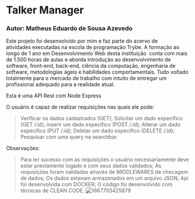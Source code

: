 # Talker Manager
### Autor: Matheus Eduardo de Sousa Azevedo

Este projeto foi desenvolvido por mim e faz parte do acervo de atividades executadas na escola de programação Trybe. A formação ao longo de 1 ano em Desenvolvimento Web desta instituição  conta com mais de 1.500 horas de aulas e aborda introdução ao desenvolvimento de software, front-end, back-end, ciência da computação, engenharia de software, metodologias ágeis e habilidades comportamentais. Tudo voltado totalmente para o mercado de trabalho com intuito de entregar um profissional adequado para a realidade atual. 

Esta é uma API Rest com Node Express

O usuário é capaz de realizar requisições nas quais ele pode:
> Verificar os dados cadastrados (GET);
> Solicitar um dado especifico (GET /:id);
> inserir um dado especifico (POST /:id);
> Alterar um dado especifico (PUT /:id);
> Deletar um dado especifico (DELETE /:id);
> Pesquisar com uma query na searchbar.

Observações:
> Para ter sucesso com as requisições o usuário necessariamente deve estar previamente logado e com seus dados validados;
> As requisições foram validadas através de MIDDLEWARES  de checagem de dados;
> Os dados estavam armazenados em um arquivo JSON;
> Api foi desenvolvida com DOCKER;
> O código foi desenvolvido com técnicas de CLEAN CODE.
![1667793425879](https://user-images.githubusercontent.com/40497869/210862923-97584f96-f3d1-4614-a9b1-647bd392e36b.jpeg)
